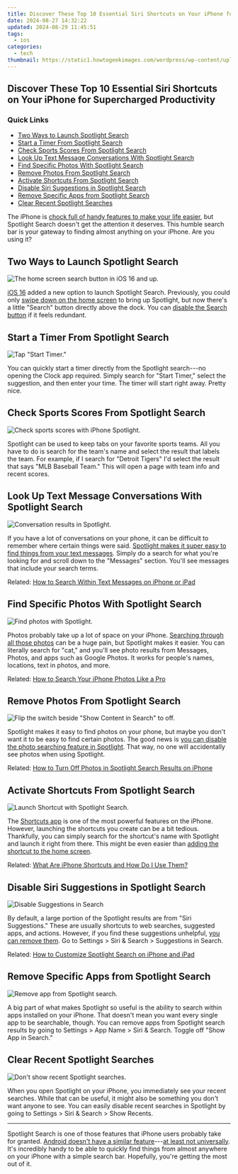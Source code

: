 ```yaml
---
title: Discover These Top 10 Essential Siri Shortcuts on Your iPhone for Supercharged Productivity
date: 2024-08-27 14:32:22
updated: 2024-08-29 11:45:51
tags:
  - ios
categories:
  - tech
thumbnail: https://static1.howtogeekimages.com/wordpress/wp-content/uploads/2023/05/52842958626_4a9e43a1c2_o.jpg
---
```


## Discover These Top 10 Essential Siri Shortcuts on Your iPhone for Supercharged Productivity

### Quick Links

* [Two Ways to Launch Spotlight Search](https://hardware-updates.techidaily.com/instant-download-fast-rs-232-driver-for-usb-conversion/)
* [Start a Timer From Spotlight Search](https://mondly-stories.techidaily.com/swedish-letters-and-sound-practice-manual/)
* [Check Sports Scores From Spotlight Search](https://buynow-tips.techidaily.com/future-proof-gaming-consoles-of-2024-your-buyers-checklist/)
* [Look Up Text Message Conversations With Spotlight Search](https://smart-video-creator.techidaily.com/new-2024-approved-windows-live-movie-maker-tutorial-creating-stunning-slow-motion-videos/)
* [Find Specific Photos With Spotlight Search](https://extra-resources.techidaily.com/movavi-video-plus-review-and-performance-in-the-new-year-2024/)
* [Remove Photos From Spotlight Search](https://twitter-videos.techidaily.com/in-2024-social-syncing-strategy-post-videos-between-platforms/)
* [Activate Shortcuts From Spotlight Search](https://ai-video-apps.techidaily.com/new-in-2024-the-pros-and-cons-of-final-cut-pro-vs-final-cut-express/)
* [Disable Siri Suggestions in Spotlight Search](https://win-blog.techidaily.com/winning-the-battle-against-adobe-premiere-pro-crashes-on-windows-11-and-10-systems-tips-included/)
* [Remove Specific Apps from Spotlight Search](https://hardware-updates.techidaily.com/1722976133230-hp-spectre-x360-windows-drivers-get-them-here/)
* [Clear Recent Spotlight Searches](https://tech-renaissance.techidaily.com/a-guide-to-navigating-atandt-wireless-roaming-charges-and-policies/)

 The iPhone is [chock full of handy features to make your life easier](https://desktop-recording.techidaily.com/updated-essential-shortcut-knowledge-for-flawless-mac-recordings-for-2024/), but Spotlight Search doesn't get the attention it deserves. This humble search bar is your gateway to finding almost anything on your iPhone. Are you using it?

##  Two Ways to Launch Spotlight Search

![The home screen search button in iOS 16 and up.](https://static1.howtogeekimages.com/wordpress/wp-content/uploads/2022/07/iphone_new_search_button.jpg?trim=1,1&amp;bg-color=000&amp;pad=1,1) 

[iOS 16](https://facebook-video-footage.techidaily.com/2024-approved-youtubes-top-12-choices-in-gamers-introductory-videos-freepaid/) added a new option to launch Spotlight Search. Previously, you could only [swipe down on the home screen](https://on-screen-recording.techidaily.com/updated-in-2024-advanced-techniques-for-quieter-video-calls-on-skype/) to bring up Spotlight, but now there's a little "Search" button directly above the dock. You can [disable the Search button](https://youtube-web.techidaily.com/-unrequested-youtube-video-selections-for-2024/) if it feels redundant.

##  Start a Timer From Spotlight Search

![Tap "Start Timer."](https://static1.howtogeekimages.com/wordpress/wp-content/uploads/2023/05/IMG_0278.png) 

 You can quickly start a timer directly from the Spotlight search---no opening the Clock app required. Simply search for "Start Timer," select the suggestion, and then enter your time. The timer will start right away. Pretty nice.

##  Check Sports Scores From Spotlight Search

![Check sports scores with iPhone Spotlight.](https://static1.howtogeekimages.com/wordpress/wp-content/uploads/2023/05/IMG_0279.png) 

 Spotlight can be used to keep tabs on your favorite sports teams. All you have to do is search for the team's name and select the result that labels the team. For example, if I search for "Detroit Tigers" I'd select the result that says "MLB Baseball Team." This will open a page with team info and recent scores.

##  Look Up Text Message Conversations With Spotlight Search

![Conversation results in Spotlight.](https://static1.howtogeekimages.com/wordpress/wp-content/uploads/2023/05/IMG_0281.png) 

 If you have a lot of conversations on your phone, it can be difficult to remember where certain things were said. [Spotlight makes it super easy to find things from your text messages](https://video-screen-grab.techidaily.com/top-screen-recording-tools-in-top-8-free-for-your-android-device-for-2024/). Simply do a search for what you're looking for and scroll down to the "Messages" section. You'll see messages that include your search terms.

Related: [How to Search Within Text Messages on iPhone or iPad](https://video-screen-grab.techidaily.com/top-screen-recording-tools-in-top-8-free-for-your-android-device-for-2024/) 

##  Find Specific Photos With Spotlight Search

![Find photos with Spotlight.](https://static1.howtogeekimages.com/wordpress/wp-content/uploads/2023/05/IMG_0282.png) 

 Photos probably take up a lot of space on your iPhone. [Searching through all those photos](https://fox-links.techidaily.com/updated-in-2024-free-enterprise-templates-with-dynamic-ideas-for-slideshows/) can be a huge pain, but Spotlight makes it easier. You can literally search for "cat," and you'll see photo results from Messages, Photos, and apps such as Google Photos. It works for people's names, locations, text in photos, and more.

Related: [How to Search Your iPhone Photos Like a Pro](https://some-skills.techidaily.com/2024-approved-streamline-your-virtual-adventure-with-kinemaster-tips-and-competitor-analysis/) 

##  Remove Photos From Spotlight Search

![Flip the switch beside &quot;Show Content in Search&quot; to off.](https://static1.howtogeekimages.com/wordpress/wp-content/uploads/2021/10/turn_off_show_content_in_search.jpg?trim=1,1&amp;bg-color=000&amp;pad=1,1) 

 Spotlight makes it easy to find photos on your phone, but maybe you don't want it to be easy to find certain photos. The good news is [you can disable the photo searching feature in Spotlight](https://program-issues.techidaily.com/fixing-mismatched-audio-on-youtube-videos-in-browsers-like-chrome-and-firefox/). That way, no one will accidentally see photos when using Spotlight.

Related: [How to Turn Off Photos in Spotlight Search Results on iPhone](https://program-issues.techidaily.com/fixing-mismatched-audio-on-youtube-videos-in-browsers-like-chrome-and-firefox/) 

##  Activate Shortcuts From Spotlight Search

![Launch Shortcut with Spotlight Search.](https://static1.howtogeekimages.com/wordpress/wp-content/uploads/2023/05/IMG_0283.png) 

 The [Shortcuts app](https://fox-http.techidaily.com/new-the-ultimate-guide-to-gopro-hero5-time-lapse-photography/) is one of the most powerful features on the iPhone. However, launching the shortcuts you create can be a bit tedious. Thankfully, you can simply search for the shortcut's name with Spotlight and launch it right from there. This might be even easier than [adding the shortcut to the home screen](https://android-transfer.techidaily.com/how-to-transfer-music-from-samsung-galaxy-f14-5g-to-ipod-drfone-by-drfone-transfer-from-android-transfer-from-android/).

Related: [What Are iPhone Shortcuts and How Do I Use Them?](https://fox-http.techidaily.com/new-the-ultimate-guide-to-gopro-hero5-time-lapse-photography/) 

##  Disable Siri Suggestions in Spotlight Search

![Disable Suggestions in Search](https://static1.howtogeekimages.com/wordpress/wp-content/uploads/2020/04/Disable-Suggestions-in-Search.png?trim=1,1&amp;bg-color=000&amp;pad=1,1) 

 By default, a large portion of the Spotlight results are from "Siri Suggestions." These are usually shortcuts to web searches, suggested apps, and actions. However, if you find these suggestions unhelpful, [you can remove them](https://facebook-videos.techidaily.com/new-elevate-visual-appeal-incorporating-black-bar-and-box-in-social-feeds-for-2024/). Go to Settings > Siri & Search > Suggestions in Search.

Related: [How to Customize Spotlight Search on iPhone and iPad](https://facebook-videos.techidaily.com/new-elevate-visual-appeal-incorporating-black-bar-and-box-in-social-feeds-for-2024/) 

##  Remove Specific Apps from Spotlight Search

![Remove app from Spotlight search.](https://static1.howtogeekimages.com/wordpress/wp-content/uploads/2023/05/IMG_0284-1.png) 

 A big part of what makes Spotlight so useful is the ability to search within apps installed on your iPhone. That doesn't mean you want every single app to be searchable, though. You can remove apps from Spotlight search results by going to Settings > App Name > Siri & Search. Toggle off "Show App in Search."

##  Clear Recent Spotlight Searches

![Don't show recent Spotlight searches.](https://static1.howtogeekimages.com/wordpress/wp-content/uploads/2023/05/IMG_0285-1.png) 

 When you open Spotlight on your iPhone, you immediately see your recent searches. While that can be useful, it might also be something you don't want anyone to see. You can easily disable recent searches in Spotlight by going to Settings > Siri & Search > Show Recents.

---

 Spotlight Search is one of those features that iPhone users probably take for granted. [Android doesn't have a similar feature](https://fox-boxes.techidaily.com/2024-approved-prolific-pose-pattern-packages/)\---[at least not universally](https://location-social.techidaily.com/how-to-send-and-fake-live-location-on-facebook-messenger-of-your-tecno-pova-5-pro-drfone-by-drfone-virtual-android/). It's incredibly handy to be able to quickly find things from almost anywhere on your iPhone with a simple search bar. Hopefully, you're getting the most out of it.

<ins class="adsbygoogle"
     style="display:block"
     data-ad-format="autorelaxed"
     data-ad-client="ca-pub-7571918770474297"
     data-ad-slot="1223367746"></ins>



<ins class="adsbygoogle"
     style="display:block"
     data-ad-client="ca-pub-7571918770474297"
     data-ad-slot="8358498916"
     data-ad-format="auto"
     data-full-width-responsive="true"></ins>
